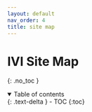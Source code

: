 ```yaml
---
layout: default
nav_order: 4
title: site map
---
```

# IVI Site Map

{: .no_toc }

<details open markdown="block">
  <summary>
    Table of contents
  </summary>
  {: .text-delta }
- TOC
{:toc}
</details>